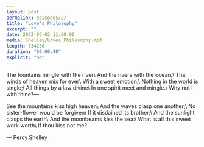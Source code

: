```yaml
---
layout: post
permalink: episodes/2/
title: "Love's Philosophy"
excerpt: ""
date: 2022-06-02 11:00:00
media: Shelley/Loves_Philosophy.mp3
length: 734256
duration: "00:00:48"
explicit: "no"
---
```

The fountains mingle with the river\\
   And the rivers with the ocean,\\
The winds of heaven mix for ever\\
   With a sweet emotion;\\
Nothing in the world is single;\\
   All things by a law divine\\
In one spirit meet and mingle.\\
   Why not I with thine?—

See the mountains kiss high heaven\\
   And the waves clasp one another;\\
No sister-flower would be forgiven\\
   If it disdained its brother;\\
And the sunlight clasps the earth\\
   And the moonbeams kiss the sea:\\
What is all this sweet work worth\\
   If thou kiss not me?

— Percy Shelley